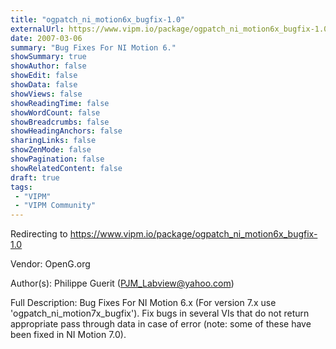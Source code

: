 ```yaml
---
title: "ogpatch_ni_motion6x_bugfix-1.0"
externalUrl: https://www.vipm.io/package/ogpatch_ni_motion6x_bugfix-1.0
date: 2007-03-06
summary: "Bug Fixes For NI Motion 6."
showSummary: true
showAuthor: false
showEdit: false
showData: false
showViews: false
showReadingTime: false
showWordCount: false
showBreadcrumbs: false
showHeadingAnchors: false
sharingLinks: false
showZenMode: false
showPagination: false
showRelatedContent: false
draft: true
tags:
 - "VIPM"
 - "VIPM Community"
---
```


Redirecting to https://www.vipm.io/package/ogpatch_ni_motion6x_bugfix-1.0

Vendor: OpenG.org

Author(s): Philippe Guerit (PJM_Labview@yahoo.com)
 
Full Description:
Bug Fixes For NI Motion 6.x (For version 7.x use 'ogpatch_ni_motion7x_bugfix'). Fix bugs in several VIs that do not return appropriate pass through data in case of error (note: some of these have been fixed in NI Motion 7.0).